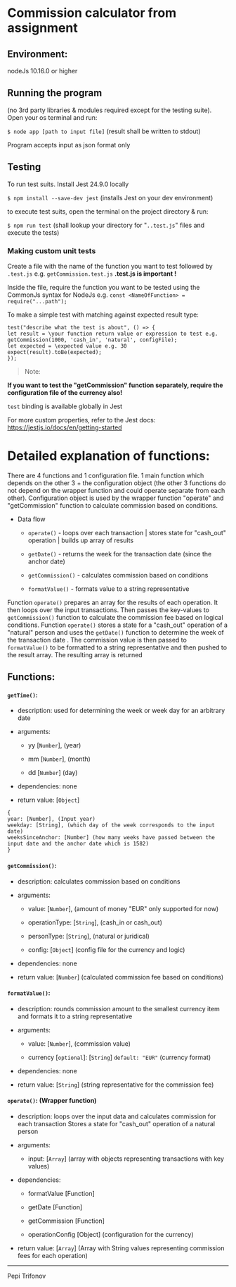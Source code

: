 
  

# Commission calculator from assignment

  

  

## Environment:

nodeJs 10.16.0 or higher

  

  

## Running the program

(no 3rd party libraries & modules required except for the testing suite). Open your os terminal and run:

`$ node app [path to input file]`
(result shall be written to stdout)

Program accepts input as json format only

## Testing

To run test suits. Install Jest 24.9.0 locally

  

`$ npm install --save-dev jest`
(installs Jest on your dev environment)


to execute test suits, open the terminal on the project directory & run:

`$ npm run test`
(shall lookup your directory for "`..test.js`" files and execute the tests)

  

  

### Making custom unit tests

  

Create a file with the name of the function you want to test followed by `.test.js` e.g. `getCommission.test.js`
**.test.js is important !**  

Inside the file, require the function you want to be tested using the CommonJs syntax for NodeJs e.g.
`const <NameOfFunction> = require("...path");`

To make a simple test with matching against expected result type:

```
test("describe what the test is about", () => {
let result = \your function return value or expression to test e.g. getCommission(1000, 'cash_in', 'natural', configFile);
let expected = \expected value e.g. 30
expect(result).toBe(expected);
});
```

>Note:

**If you want to test the "getCommission" function separately, require the configuration file of the currency also!**

  
  

`test` binding is available globally in Jest

  

For more custom properties, refer to the Jest docs: https://jestjs.io/docs/en/getting-started

  

  

# Detailed explanation of functions:

  

  

There are 4 functions and 1 configuration file.
1 main function which depends on the other 3 + the configuration object (the other 3 functions do not depend on the wrapper function and could operate separate from each other).
Configuration object is used by the wrapper function "operate" and "getCommission" function to calculate commission based on conditions.

  

- Data flow

  - `operate()` - loops over each transaction | stores state for "cash_out" operation | builds up array of results

  - `getDate()` - returns the week for the transaction date (since the anchor date)

  - `getCommission()` - calculates commission based on conditions

  - `formatValue()` - formats value to a string representative

  

Function `operate()` prepares an array for the results of each operation. It then loops over the input transactions. Then passes the key-values to `getCommission()` function to calculate the commission fee based on logical conditions. Function `operate()` stores a state for a "cash_out" operation of a "natural" person and uses the `getDate()` function to determine the week of the transaction date . The commission value is then passed to `formatValue()` to be formatted to a string representative and then pushed to the result array. The resulting array is returned

  

## Functions:

  

#### `getTime()`:

* description:
used for determining the week or week day for an arbitrary date
  

- arguments:
  - yy [`Number`], (year)

  - mm [`Number`], (month)

  - dd [`Number`] (day)

  

* dependencies:
none

  

* return value:
[`Object`]
```
{
year: [Number], (Input year)
weekday: [String], (which day of the week corresponds to the input date)
weeksSinceAnchor: [Number] (how many weeks have passed between the input date and the anchor date which is 1582)
}
```

  

#### `getCommission()`:

  

* description:
calculates commission based on conditions

  

* arguments:
  * value: [`Number`], (amount of money "EUR" only supported for now)

  * operationType: [`String`], (cash_in or cash_out)

  * personType: [`String`], (natural or juridical)

  * config: [`Object`] (config file for the currency and logic)

  

* dependencies:
none

  

* return value:
[`Number`] (calculated commission fee based on conditions)

  

  

#### `formatValue()`:

* description:
rounds commission amount to the smallest currency item and formats it to a string representative

  

* arguments:

  * value: [`Number`], (commission value)

  * currency [`optional`]: [`String`]  `default: "EUR"` (currency format)

  

  

* dependencies:
none

  

* return value:
[`String`] (string representative for the commission fee)

  

#### `operate()`: (Wrapper function)

  

* description:
loops over the input data and calculates commission for each transaction
Stores a state for "cash_out" operation of a natural person

  

* arguments:
  * input: [`Array`] (array with objects representing transactions with key values)

  

* dependencies:

  * formatValue [Function]

  * getDate [Function]

  * getCommission [Function]

  * operationConfig [Object] (configuration for the currency)

  

* return value:
[`Array`] (Array with String values representing commission fees for each operation)

-------------------

Pepi Trifonov
